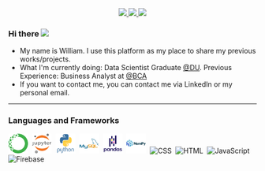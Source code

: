 <div id="badges" align="center">
  <a href="your-linkedin-URL">
    <img src="https://img.shields.io/badge/LinkedIn-blue?logo=linkedin&logoColor=white&style=for-the-badge"/>
  </a>
  <a href="https://www.kaggle.com/williamtandio">
    <img src="https://img.shields.io/badge/Kaggle-4EB8F9?logo=kaggle&logoColor=blue&style=for-the-badge"/>
  </a>
  <a href="mailto:wtwilley17@gmail.com">
    <img src="https://img.shields.io/badge/Gmail-red?logo=gmail&logoColor=white&style=for-the-badge"/>
  </a>
</div>


### Hi there <img src="https://em-content.zobj.net/source/noto-emoji-animations/344/waving-hand_1f44b.gif" width="30">
- My name is William. I use this platform as my place to share my previous works/projects.
- What I'm currently doing: Data Scientist Graduate [@DU](https://www.du.edu/). Previous Experience: Business Analyst at [@BCA](https://www.bca.co.id)
- If you want to contact me, you can contact me via LinkedIn or my personal email.

***
### Languages and Frameworks
<div>
  <img src="https://github.com/devicons/devicon/blob/master/icons/anaconda/anaconda-original.svg" title="Java" alt="Java" width="40" height="40"/>&nbsp;
  <img src="https://github.com/devicons/devicon/blob/master/icons/jupyter/jupyter-original-wordmark.svg" title="React" alt="React" width="40" height="40"/>&nbsp;
  <img src="https://github.com/devicons/devicon/blob/master/icons/python/python-original-wordmark.svg" title="Spring" alt="Spring" width="40" height="40"/>&nbsp;
  <img src="https://github.com/devicons/devicon/blob/master/icons/mysql/mysql-original-wordmark.svg" title="Material UI" alt="Material UI" width="40" height="40"/>&nbsp;
  <img src="https://github.com/devicons/devicon/blob/master/icons/pandas/pandas-original-wordmark.svg" title="Flutter" alt="Flutter" width="40" height="40"/>&nbsp;
  <img src="https://github.com/devicons/devicon/blob/master/icons/numpy/numpy-original-wordmark.svg" title="Redux" alt="Redux " width="40" height="40"/>&nbsp;
  <img src="https://upload.wikimedia.org/wikipedia/commons/0/05/Scikit_learn_logo_small.svg"  title="CSS3" alt="CSS" width="40" height="40"/>&nbsp;
  <img src="https://scipy.org/images/logo.svg" title="HTML5" alt="HTML" width="40" height="40"/>&nbsp;
  <img src="https://seaborn.pydata.org/_images/logo-tall-lightbg.svg" title="JavaScript" alt="JavaScript" width="40" height="40"/>&nbsp;
  <img src="https://matplotlib.org/3.1.0/_static/logo2.png" title="Matplotlib" alt="Firebase" width="80" height="40"/>&nbsp;
</div>


